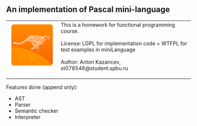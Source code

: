 <!DOCTYPE html>
<html>
<body>

<h2>An implementation of Pascal mini-language</h2>

<table>
    <tr style="vertical-align:top">
        <td width="128">
        <img src="logo.png" width="128" >
        </td>
        <td>
        This is a homework for functional programming course.
        <br><br>
        License: LGPL for implementation code + WTFPL for test examples in miniLanguage
        <br><br>
        Author: Anton Kazancev, st076546@student.spbu.ru
        <br><br>
    </tr>
</table>

Features done (append only):
<br>
<ul>
    <li>AST</li>
    <li>Parser</li>
    <li>Semantic checker</li>
    <li>Interpreter</li>
</ul>
</td>

</body>
</html>
